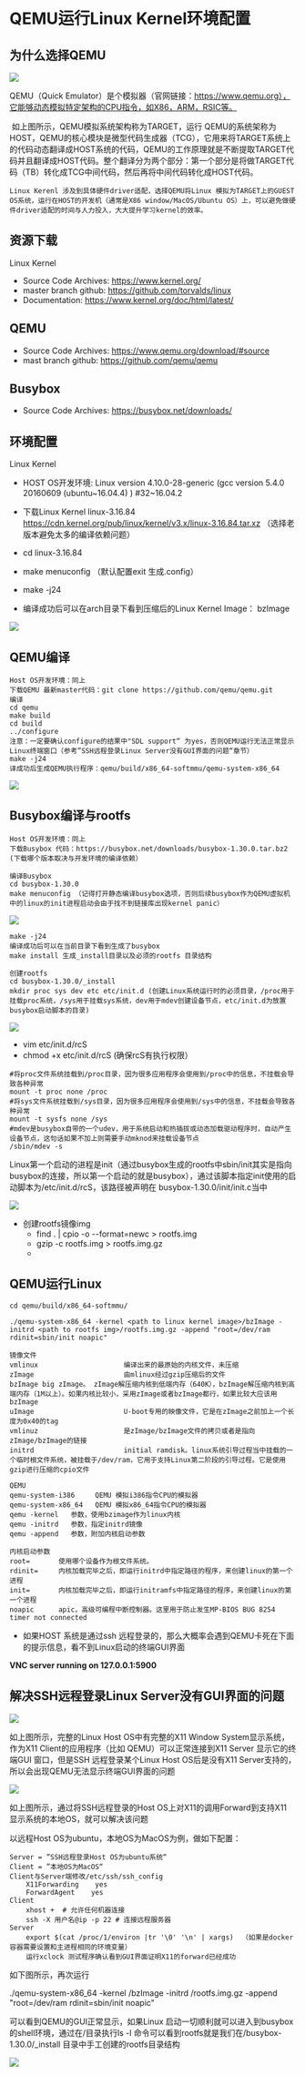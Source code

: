 



# QEMU运行Linux Kernel环境配置



## 为什么选择QEMU

![](images/20200608173811516.png)

QEMU（Quick Emulator）是个模拟器（官网链接：https://www.qemu.org），它能够动态模拟特定架构的CPU指令，如X86，ARM，RSIC等。

​    如上图所示，QEMU模拟系统架构称为TARGET，运行 QEMU的系统架称为HOST，QEMU的核心模块是微型代码生成器（TCG），它用来将TARGET系统上的代码动态翻译成HOST系统的代码，QEMU的工作原理就是不断提取TARGET代码并且翻译成HOST代码。整个翻译分为两个部分：第一个部分是将做TARGET代码（TB）转化成TCG中间代码，然后再将中间代码转化成HOST代码。



    Linux Kerenl 涉及到具体硬件driver适配，选择QEMU将Linux 模拟为TARGET上的GUEST OS系统，运行在HOST的开发机（通常是X86 window/MacOS/Ubuntu OS）上，可以避免做硬件driver适配的时间与人力投入，大大提升学习kernel的效率。
## 资源下载

Linux Kernel

- Source Code Archives: https://www.kernel.org/
- master branch github: https://github.com/torvalds/linux
- Documentation: https://www.kernel.org/doc/html/latest/

## QEMU

- Source Code Archives: https://www.qemu.org/download/#source
- mast branch github: https://github.com/qemu/qemu

## Busybox

- Source Code Archives: https://busybox.net/downloads/



## 环境配置
Linux Kernel

- HOST OS开发环境:  Linux version 4.10.0-28-generic (gcc version 5.4.0 20160609 (ubuntu~16.04.4) ) #32~16.04.2

- 下载Linux Kernel linux-3.16.84 https://cdn.kernel.org/pub/linux/kernel/v3.x/linux-3.16.84.tar.xz （选择老版本避免太多的编译依赖问题）

- cd linux-3.16.84

- make menuconfig （默认配置exit 生成.config）

- make -j24

- 编译成功后可以在arch目录下看到压缩后的Linux Kernel Image： bzImage

    

    

![](./images/20200608175737920.png)



## QEMU编译

```shell
Host OS开发环境：同上
下载QEMU 最新master代码：git clone https://github.com/qemu/qemu.git
编译
cd qemu
make build
cd build
../configure
注意：一定要确认configure的结果中"SDL support“ 为yes，否则QEMU运行无法正常显示Linux终端窗口（参考”SSH远程登录Linux Server没有GUI界面的问题“章节）
make -j24
译成功后生成QEMU执行程序：qemu/build/x86_64-softmmu/qemu-system-x86_64
```


![](./images/20200608192924582.png)



## Busybox编译与rootfs

```shell
Host OS开发环境：同上
下载Busybox 代码：https://busybox.net/downloads/busybox-1.30.0.tar.bz2  (下载哪个版本取决与开发环境的编译依赖）

编译Busybox
cd busybox-1.30.0
make menuconfig （记得打开静态编译busybox选项，否则后续busybox作为QEMU虚拟机中的linux的init进程启动会由于找不到链接库出现kernel panic）
```
![](./images/20200615112643338.png)





```shell
make -j24
编译成功后可以在当前目录下看到生成了busybox
make install 生成_install目录以及必须的rootfs 目录结构

创建rootfs
cd busybox-1.30.0/_install
mkdir proc sys dev etc etc/init.d (创建Linux系统运行时的必须目录，/proc用于挂载proc系统，/sys用于挂载sys系统，dev用于mdev创建设备节点，etc/init.d为放置busybox启动脚本的目录)
```





![](./images/20200608180453874.png)





- vim etc/init.d/rcS
- chmod +x etc/init.d/rcS (确保rcS有执行权限）

```shell
#将proc文件系统挂载到/proc目录，因为很多应用程序会使用到/proc中的信息，不挂载会导致各种异常
mount -t proc none /proc
#将sys文件系统挂载到/sys目录，因为很多应用程序会使用到/sys中的信息，不挂载会导致各种异常
mount -t sysfs none /sys
#mdev是busybox自带的一个udev，用于系统启动和热插拔或动态加载驱动程序时，自动产生设备节点，这句话如果不加上则需要手动mknod来挂载设备节点
/sbin/mdev -s
```





Linux第一个启动的进程是init（通过busybox生成的rootfs中sbin/init其实是指向busybox的连接，所以第一个启动的就是busybox），通过该脚本指定init使用的启动脚本为/etc/init.d/rcS，该路径被声明在 busybox-1.30.0/init/init.c当中


![](./images/20200608185501769.png)



- 创建rootfs镜像img
    - find . | cpio -o --format=newc > rootfs.img
    - gzip -c rootfs.img > rootfs.img.gz
    - 

## QEMU运行Linux



```shell
cd qemu/build/x86_64-softmmu/

./qemu-system-x86_64 -kernel <path to linux kernel image>/bzImage -initrd <path to rootfs img>/rootfs.img.gz -append "root=/dev/ram rdinit=sbin/init noapic"

```


```shell
镜像文件
vmlinux                     编译出来的最原始的内核文件，未压缩
zImage                      由mlinux经过gzip压缩后的文件
bzImage big zImage。 zImage解压缩内核到低端内存（640K），bzImage解压缩内核到高端内存（1M以上）。如果内核比较小，采用zImage或者bzImage都行，如果比较大应该用bzImage
uImage                      U-boot专用的映像文件，它是在zImage之前加上一个长度为0x40的tag
vmlinuz                     是zImage/bzImage文件的拷贝或者是指向zImage/bzImage的链接
initrd                      initial ramdisk。linux系统引导过程当中挂载的一个临时根文件系统，被挂载于/dev/ram，它用于支持Linux第二阶段的引导过程。它是使用gzip进行压缩的cpio文件
 
QEMU
qemu-system-i386     QEMU 模拟i386指令CPU的模拟器
qemu-system-x86_64   QEMU 模拟x86_64指令CPU的模拟器
qemu -kernel   参数，使用bzimage作为linux内核
qemu -initrd   参数，指定initrd镜像
qemu -append   参数，附加内核启动参数
 
内核启动参数
root=       使用哪个设备作为根文件系统。
rdinit=     内核加载完毕之后，即运行initrd中指定路径的程序，来创建linux的第一个进程
init=       内核加载完毕之后，即运行initramfs中指定路径的程序，来创建linux的第一个进程
noapic      apic，高级可编程中断控制器。这里用于防止发生MP-BIOS BUG 8254 timer not connected

```

- 如果HOST 系统是通过ssh 远程登录的，那么大概率会遇到QEMU卡死在下面的提示信息，看不到Linux启动的终端GUI界面

**VNC server running on 127.0.0.1:5900**



## 解决SSH远程登录Linux Server没有GUI界面的问题





![](./images/20200608194941950.png)





 如上图所示，完整的Linux Host OS中有完整的X11 Window System显示系统，作为X11 Client的应用程序（比如 QEMU）可以正常连接到X11 Server 显示它的终端GUI 窗口，但是SSH 远程登录某个Linux Host OS后是没有X11 Server支持的，所以会出现QEMU无法显示终端GUI界面的问题



![](./images/20200609082420884.png)



如上图所示，通过将SSH远程登录的Host OS上对X11的调用Forward到支持X11 显示系统的本地OS，就可以解决该问题

以远程Host OS为ubuntu，本地OS为MacOS为例，做如下配置：

```shell
Server = ”SSH远程登录Host OS为ubuntu系统“
Client = ”本地OS为MacOS“
Client与Server端修改/etc/ssh/ssh_config
    X11Forwarding    yes
    ForwardAgent    yes
Client
    xhost +  # 允许任何机器连接
    ssh -X 用户名@ip -p 22 # 连接远程服务器
Server
    export $(cat /proc/1/environ |tr '\0' '\n' | xargs)  （如果是docker容器需要设置和主进程相同的环境变量）
    运行xclock 测试程序确认看到GUI界面证明X11的forward已经成功
```



如下图所示，再次运行

./qemu-system-x86_64 -kernel <path to linux kernel image>/bzImage -initrd <path to rootfs img>/rootfs.img.gz -append "root=/dev/ram rdinit=sbin/init noapic"

可以看到QEMU的GUI正常显示，如果Linux 启动一切顺利就可以进入到busybox的shell环境，通过在/目录执行ls -l 命令可以看到rootfs就是我们在<host os>/busybox-1.30.0/_install 目录中手工创建的rootfs目录结构




![](./images/20200608200627551.png)

